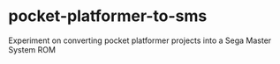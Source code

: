 # pocket-platformer-to-sms
Experiment on converting pocket platformer projects into a Sega Master System ROM
